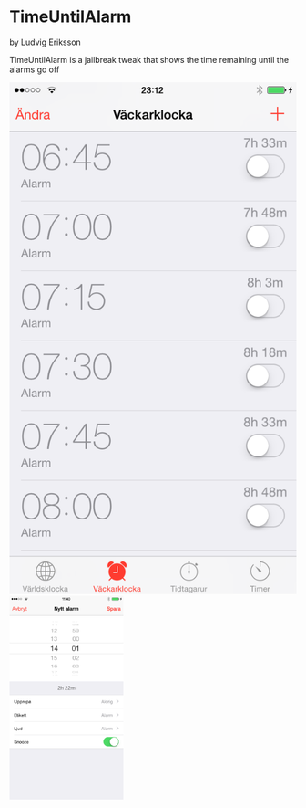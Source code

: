 # TimeUntilAlarm
by Ludvig Eriksson

TimeUntilAlarm is a jailbreak tweak that shows the time remaining until the alarms go off

![Screenshot 1](/Screenshots/1.PNG?raw=true=10x15)
<img src="/Screenshots/2.PNG" alt="Screenshot 2" style="width: 200px;"/>
